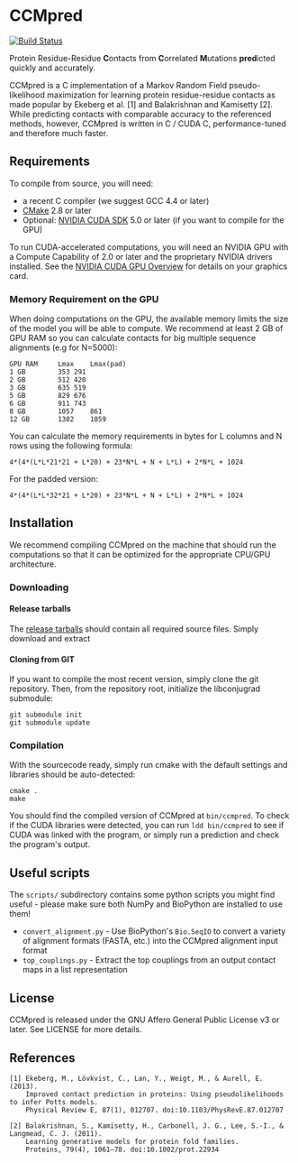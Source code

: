 # CCMpred
[![Build Status](https://drone.io/github.com/soedinglab/CCMpred/status.png)](https://drone.io/github.com/soedinglab/CCMpred/latest)

Protein Residue-Residue **C**ontacts from **C**orrelated **M**utations **pred**icted quickly and accurately.

CCMpred is a C implementation of a Markov Random Field pseudo-likelihood maximization for learning protein residue-residue contacts as made popular by Ekeberg et al. [1] and Balakrishnan and Kamisetty [2]. While predicting contacts with comparable accuracy to the referenced methods, however, CCMpred is written in C / CUDA C, performance-tuned and therefore much faster.

## Requirements

To compile from source, you will need:

  * a recent C compiler (we suggest GCC 4.4 or later)
  * [CMake](http://cmake.org/) 2.8 or later
  * Optional: [NVIDIA CUDA SDK](https://developer.nvidia.com/cuda-downloads) 5.0 or later (if you want to compile for the GPU)

To run CUDA-accelerated computations, you will need an NVIDIA GPU with a Compute Capability of 2.0 or later and the proprietary NVIDIA drivers installed. See the [NVIDIA CUDA GPU Overview](https://developer.nvidia.com/cuda-gpus) for details on your graphics card.

### Memory Requirement on the GPU
When doing computations on the GPU, the available memory limits the size of the model you will be able to compute. We recommend at least 2 GB of GPU RAM so you can calculate contacts for big multiple sequence alignments (e.g for N=5000):

	GPU RAM		Lmax	Lmax(pad)
	1 GB		353	291
	2 GB		512	420
	3 GB		635	519
	5 GB		829	676
	6 GB		911	743
	8 GB		1057	861
	12 GB		1302	1059

You can calculate the memory requirements in bytes for L columns and N rows using the following formula:

	4*(4*(L*L*21*21 + L*20) + 23*N*L + N + L*L) + 2*N*L + 1024

For the padded version:

	4*(4*(L*L*32*21 + L*20) + 23*N*L + N + L*L) + 2*N*L + 1024

## Installation
We recommend compiling CCMpred on the machine that should run the computations so that it can be optimized for the appropriate CPU/GPU architecture.

### Downloading
#### Release tarballs
The [release tarballs](https://bitbucket.org/soedinglab/ccmpred/downloads) should contain all required source files. Simply download and extract

#### Cloning from GIT
If you want to compile the most recent version, simply clone the git repository. Then, from the repository root, initialize the libconjugrad submodule:

	git submodule init
	git submodule update

### Compilation
With the sourcecode ready, simply run cmake with the default settings and libraries should be auto-detected:

	cmake .
	make

You should find the compiled version of CCMpred at `bin/ccmpred`. To check if the CUDA libraries were detected, you can run `ldd bin/ccmpred` to see if CUDA was linked with the program, or simply run a prediction and check the program's output.

## Useful scripts

The `scripts/` subdirectory contains some python scripts you might find useful - please make sure both NumPy and BioPython are installed to use them!

  * `convert_alignment.py` - Use BioPython's `Bio.SeqIO` to convert a variety of alignment formats (FASTA, etc.) into the CCMpred alignment input format
  * `top_couplings.py` - Extract the top couplings from an output contact maps in a list representation

## License
CCMpred is released under the GNU Affero General Public License v3 or later. See LICENSE for more details.

## References

	[1] Ekeberg, M., Lövkvist, C., Lan, Y., Weigt, M., & Aurell, E. (2013).
	    Improved contact prediction in proteins: Using pseudolikelihoods to infer Potts models.
	    Physical Review E, 87(1), 012707. doi:10.1103/PhysRevE.87.012707

	[2] Balakrishnan, S., Kamisetty, H., Carbonell, J. G., Lee, S.-I., & Langmead, C. J. (2011).
	    Learning generative models for protein fold families.
	    Proteins, 79(4), 1061–78. doi:10.1002/prot.22934
